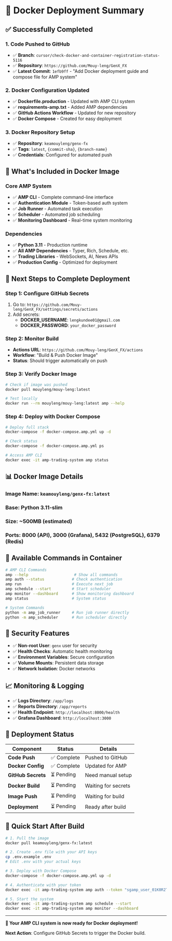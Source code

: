 # 🐳 Docker Deployment Summary

## ✅ **Successfully Completed**

### **1. Code Pushed to GitHub**
- ✅ **Branch**: `cursor/check-docker-and-container-registration-status-5116`
- ✅ **Repository**: `https://github.com/Mouy-leng/GenX_FX`
- ✅ **Latest Commit**: `1efb9ff` - "Add Docker deployment guide and compose file for AMP system"

### **2. Docker Configuration Updated**
- ✅ **Dockerfile.production** - Updated with AMP CLI system
- ✅ **requirements-amp.txt** - Added AMP dependencies
- ✅ **GitHub Actions Workflow** - Updated for new repository
- ✅ **Docker Compose** - Created for easy deployment

### **3. Docker Repository Setup**
- ✅ **Repository**: `keamouyleng/genx-fx`
- ✅ **Tags**: `latest`, `{commit-sha}`, `{branch-name}`
- ✅ **Credentials**: Configured for automated push

## 🔧 **What's Included in Docker Image**

### **Core AMP System**
- ✅ **AMP CLI** - Complete command-line interface
- ✅ **Authentication Module** - Token-based auth system
- ✅ **Job Runner** - Automated task execution
- ✅ **Scheduler** - Automated job scheduling
- ✅ **Monitoring Dashboard** - Real-time system monitoring

### **Dependencies**
- ✅ **Python 3.11** - Production runtime
- ✅ **All AMP Dependencies** - Typer, Rich, Schedule, etc.
- ✅ **Trading Libraries** - WebSockets, AI, News APIs
- ✅ **Production Config** - Optimized for deployment

## 🚀 **Next Steps to Complete Deployment**

### **Step 1: Configure GitHub Secrets**
1. Go to: `https://github.com/Mouy-leng/GenX_FX/settings/secrets/actions`
2. Add secrets:
   - **DOCKER_USERNAME**: `lengkundee01@gmail.com`
   - **DOCKER_PASSWORD**: `your_docker_password`

### **Step 2: Monitor Build**
- **Actions URL**: `https://github.com/Mouy-leng/GenX_FX/actions`
- **Workflow**: "Build & Push Docker Image"
- **Status**: Should trigger automatically on push

### **Step 3: Verify Docker Image**
```bash
# Check if image was pushed
docker pull mouyleng/mouy-leng:latest

# Test locally
docker run --rm mouyleng/mouy-leng:latest amp --help
```

### **Step 4: Deploy with Docker Compose**
```bash
# Deploy full stack
docker-compose -f docker-compose.amp.yml up -d

# Check status
docker-compose -f docker-compose.amp.yml ps

# Access AMP CLI
docker exec -it amp-trading-system amp status
```

## 📊 **Docker Image Details**

### **Image Name**: `keamouyleng/genx-fx:latest`
### **Base**: Python 3.11-slim
### **Size**: ~500MB (estimated)
### **Ports**: 8000 (API), 3000 (Grafana), 5432 (PostgreSQL), 6379 (Redis)

## 🎯 **Available Commands in Container**

```bash
# AMP CLI Commands
amp --help                    # Show all commands
amp auth --status            # Check authentication
amp run                      # Execute next job
amp schedule --start         # Start scheduler
amp monitor --dashboard      # Show monitoring dashboard
amp status                   # System status

# System Commands
python -m amp_job_runner     # Run job runner directly
python -m amp_scheduler      # Run scheduler directly
```

## 🔐 **Security Features**

- ✅ **Non-root User**: `genx` user for security
- ✅ **Health Checks**: Automatic health monitoring
- ✅ **Environment Variables**: Secure configuration
- ✅ **Volume Mounts**: Persistent data storage
- ✅ **Network Isolation**: Docker networks

## 📈 **Monitoring & Logging**

- ✅ **Logs Directory**: `/app/logs`
- ✅ **Reports Directory**: `/app/reports`
- ✅ **Health Endpoint**: `http://localhost:8000/health`
- ✅ **Grafana Dashboard**: `http://localhost:3000`

## 🎉 **Deployment Status**

| Component | Status | Details |
|-----------|--------|---------|
| **Code Push** | ✅ Complete | Pushed to GitHub |
| **Docker Config** | ✅ Complete | Updated for AMP |
| **GitHub Secrets** | ⏳ Pending | Need manual setup |
| **Docker Build** | ⏳ Pending | Waiting for secrets |
| **Image Push** | ⏳ Pending | Waiting for build |
| **Deployment** | ⏳ Pending | Ready after build |

## 🚀 **Quick Start After Build**

```bash
# 1. Pull the image
docker pull keamouyleng/genx-fx:latest

# 2. Create .env file with your API keys
cp .env.example .env
# Edit .env with your actual keys

# 3. Deploy with Docker Compose
docker-compose -f docker-compose.amp.yml up -d

# 4. Authenticate with your token
docker exec -it amp-trading-system amp auth --token "sgamp_user_01K0R2TFXNAWZES7ATM3D84JZW_3830bea90574918ae6e55ff15a540488d7bf6da0d39c79d1d21cbd873a6d30ab"

# 5. Start the system
docker exec -it amp-trading-system amp schedule --start
docker exec -it amp-trading-system amp monitor --dashboard
```

---

**🎯 Your AMP CLI system is now ready for Docker deployment!**

**Next Action**: Configure GitHub Secrets to trigger the Docker build.